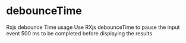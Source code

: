 # debounceTime 
Rxjs debounce Time usage
Use RXjs debounceTime to pause the input event 500 ms to be completed before displaying the results
